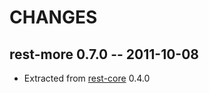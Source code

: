 # CHANGES

## rest-more 0.7.0 -- 2011-10-08

* Extracted from [rest-core][] 0.4.0

[rest-core]: https://github.com/cardinalblue/rest-core
